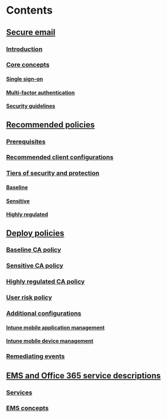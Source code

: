 # Contents
## [Secure email](./email-introduction.md)
### [Introduction](./email-introduction.md#introduction)
### [Core concepts](./email-introduction.md#core-concepts)
#### [Single sign-on](./email-introduction.md#single-sign-on-authentication)
#### [Multi-factor authentication](./email-introduction.md#multi-factor-authentication)
#### [Security guidelines](./email-introduction.md#security-guidelines)
## [Recommended policies](./email-recommended-policies.md)
### [Prerequisites](./email-recommended-policies.md#prerequisites)
### [Recommended client configurations](./email-recommended-policies.md#recommended-client-configuration-for-sso-and-conditional-access)
### [Tiers of security and protection](./email-recommended-policies.md#tiers-of-security-and-protection)
#### [Baseline](./email-recommended-policies.md#baseline)
#### [Sensitive](./email-recommended-policies.md#sensitive)
#### [Highly regulated](./email-recommended-policies.md#highly-regulated)
## [Deploy policies](./email-deploy-recommended-policies.md)
### [Baseline CA policy](./email-deploy-recommended-policies.md#baseline-ca-policy)
### [Sensitive CA policy](./email-deploy-recommended-policies.md#sensitive-ca-policy)
### [Highly regulated CA policy](./email-deploy-recommended-policies.md#highly-regulated-ca-policy)
### [User risk policy](./email-deploy-recommended-policies.md#user-risk-policy)
### [Additional configurations](./email-deploy-recommended-policies.md#additional-configurations)
#### [Intune mobile application management](./email-deploy-recommended-policies.md#intune-mobile-application-management)
#### [Intune mobile device management](./email-deploy-recommended-policies.md#intune-mobile-device-management)
### [Remediating events](./email-deploy-recommended-policies.md#remediating-events-that-have-results-in-medium-or-high-risk-access)
## [EMS and Office 365 service descriptions](email-ems-office365-service-descriptions.md)
### [Services](email-ems-office365-service-descriptions.md#services)
### [EMS concepts](email-ems-office365-service-descriptions.md#ems-concepts)


